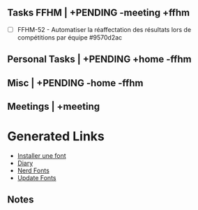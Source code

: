 ## Tasks FFHM | +PENDING -meeting +ffhm
* [ ] FFHM-52 - Automatiser la réaffectation des résultats lors de compétitions par équipe  #9570d2ac


## Personal Tasks | +PENDING +home -ffhm


## Misc | +PENDING -home -ffhm


## Meetings | +meeting




# Generated Links

- [Installer une font](installer_une_font.md)
- [Diary](diary/diary.md)
- [Nerd Fonts](nerd_fonts.md)
- [Update Fonts](update_fonts.md)


## Notes

